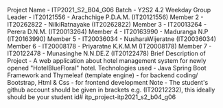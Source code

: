 Project Name - ITP2021_S2_B04_G06
Batch - Y2S2 4.2 Weekday
Group Leader - IT20121556 - Arachchige P.D.A.M. (IT20121556)
Member 2 - IT20262822 - NilkiRatnayake (IT20262822)
Member 3 - IT20013264 - Perera D.N.M. (IT20013264)
Member 4 - IT20163990 - Maduranga N.P (IT20163990)
Member 5 - IT20036034 - NusharaWijeratne (IT20036034)
Member 6 - IT20008178 - Priyaratne K.K.M.M (IT20008178)
Member 7 - IT20122478 - Munasinghe N.N.DE.Z (IT20122478)
Brief Description of Project - A web application about hotel management system for newly opened "HotelBlueFloral" hotel.
Technologies used - Java Spring Boot Framework and Thymeleaf (template engine) - for backend coding/ Bootstrap, Html & Css - for frontend development
Note - The student's github account should be given in brackets e.g. (IT20212232), this ideally should be your student id# itp_project-itp2021_s2_b04_g06
 
